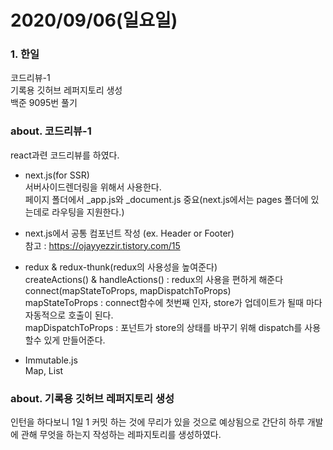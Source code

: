 2020/09/06(일요일)
=============================

### 1. 한일
코드리뷰-1          
기록용 깃허브 레퍼지토리 생성           
백준 9095번 풀기

### about. 코드리뷰-1
react과련 코드리뷰를 하였다.
* next.js(for SSR)   
서버사이드렌더링을 위해서 사용한다.       
페이지 폴더에서 _app.js와 _document.js 중요(next.js에서는 pages 폴더에 있는데로 라우팅을 지원한다.)        

* next.js에서 공통 컴포넌트 작성 (ex. Header or Footer)     
참고 : https://ojayyezzir.tistory.com/15      

* redux & redux-thunk(redux의 사용성을 높여준다)               
createActions() & handleActions() : redux의 사용을 편하게 해준다    
connect(mapStateToProps, mapDispatchToProps)             
mapStateToProps : connect함수에 첫번째 인자, store가 업데이트가 될때 마다 자동적으로 호출이 된다.            
mapDispatchToProps : 포넌트가 store의 상태를 바꾸기 위해 dispatch를 사용할수 있게 만들어준다.             

* Immutable.js         
Map, List

### about. 기록용 깃허브 레퍼지토리 생성
인턴을 하다보니 1일 1 커밋 하는 것에 무리가 있을 것으로 예상됨으로 간단히 하루 개발에 관해 무엇을 하는지 작성하는 레파지토리를 생성하였다.

